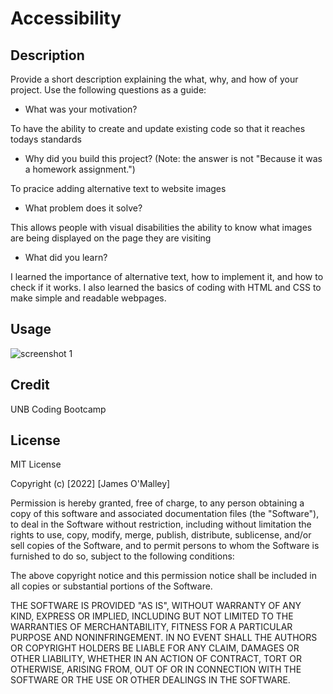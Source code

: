 # Accessibility

## Description

Provide a short description explaining the what, why, and how of your project. Use the following questions as a guide:

- What was your motivation?

To have the ability to create and update existing code so that it reaches todays standards

- Why did you build this project? (Note: the answer is not "Because it was a homework assignment.")

To pracice adding alternative text to website images

- What problem does it solve?

This allows people with visual disabilities the ability to know what images are being displayed on the page they are visiting

- What did you learn?

I learned the importance of alternative text, how to implement it, and how to check if it works. I also learned the basics of coding with HTML and CSS to make simple and readable webpages.

## Usage

![screenshot 1](assets/images/screenshot.png)

## Credit

UNB Coding Bootcamp

## License

MIT License

Copyright (c) [2022] [James O'Malley]

Permission is hereby granted, free of charge, to any person obtaining a copy
of this software and associated documentation files (the "Software"), to deal
in the Software without restriction, including without limitation the rights
to use, copy, modify, merge, publish, distribute, sublicense, and/or sell
copies of the Software, and to permit persons to whom the Software is
furnished to do so, subject to the following conditions:

The above copyright notice and this permission notice shall be included in all
copies or substantial portions of the Software.

THE SOFTWARE IS PROVIDED "AS IS", WITHOUT WARRANTY OF ANY KIND, EXPRESS OR
IMPLIED, INCLUDING BUT NOT LIMITED TO THE WARRANTIES OF MERCHANTABILITY,
FITNESS FOR A PARTICULAR PURPOSE AND NONINFRINGEMENT. IN NO EVENT SHALL THE
AUTHORS OR COPYRIGHT HOLDERS BE LIABLE FOR ANY CLAIM, DAMAGES OR OTHER
LIABILITY, WHETHER IN AN ACTION OF CONTRACT, TORT OR OTHERWISE, ARISING FROM,
OUT OF OR IN CONNECTION WITH THE SOFTWARE OR THE USE OR OTHER DEALINGS IN THE
SOFTWARE.



[def]: Develop/assets/images/screenshot.png